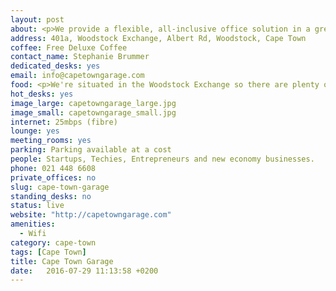 ```yaml
---
layout: post
about: <p>We provide a flexible, all-inclusive office solution in a great part of the city. Work around some of Africa’s most innovative enterprises and enjoy our growth-focused events. </p>
address: 401a, Woodstock Exchange, Albert Rd, Woodstock, Cape Town
coffee: Free Deluxe Coffee
contact_name: Stephanie Brummer
dedicated_desks: yes
email: info@capetowngarage.com
food: <p>We're situated in the Woodstock Exchange so there are plenty of amazing food shops around.</p>
hot_desks: yes
image_large: capetowngarage_large.jpg
image_small: capetowngarage_small.jpg
internet: 25mbps (fibre)
lounge: yes
meeting_rooms: yes
parking: Parking available at a cost
people: Startups, Techies, Entrepreneurs and new economy businesses.
phone: 021 448 6608
private_offices: no
slug: cape-town-garage
standing_desks: no
status: live
website: "http://capetowngarage.com"
amenities:
  - Wifi
category: cape-town
tags: [Cape Town]
title: Cape Town Garage
date:   2016-07-29 11:13:58 +0200
---
```


